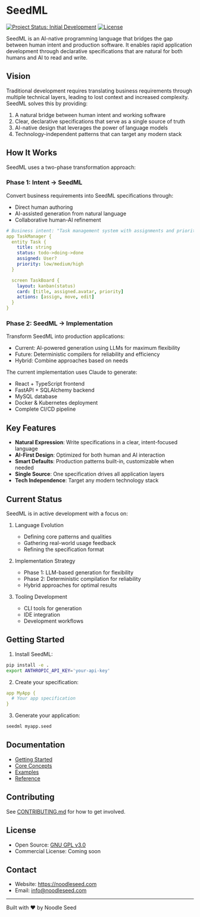 # SeedML

[![Project Status: Initial Development](https://img.shields.io/badge/Project%20Status-Initial%20Development-yellow.svg)]()
[![License](https://img.shields.io/badge/license-Dual%20GPL%2FCommercial-blue.svg)](LICENSE.md)

SeedML is an AI-native programming language that bridges the gap between human intent and production software. It enables rapid application development through declarative specifications that are natural for both humans and AI to read and write.

## Vision

Traditional development requires translating business requirements through multiple technical layers, leading to lost context and increased complexity. SeedML solves this by providing:

1. A natural bridge between human intent and working software
2. Clear, declarative specifications that serve as a single source of truth
3. AI-native design that leverages the power of language models
4. Technology-independent patterns that can target any modern stack

## How It Works

SeedML uses a two-phase transformation approach:

### Phase 1: Intent → SeedML
Convert business requirements into SeedML specifications through:
- Direct human authoring
- AI-assisted generation from natural language
- Collaborative human-AI refinement

```yaml
# Business intent: "Task management system with assignments and priorities"
app TaskManager {
  entity Task {
    title: string
    status: todo->doing->done
    assigned: User?
    priority: low/medium/high
  }

  screen TaskBoard {
    layout: kanban(status)
    card: [title, assigned.avatar, priority]
    actions: [assign, move, edit]
  }
}
```

### Phase 2: SeedML → Implementation
Transform SeedML into production applications:
- Current: AI-powered generation using LLMs for maximum flexibility
- Future: Deterministic compilers for reliability and efficiency
- Hybrid: Combine approaches based on needs

The current implementation uses Claude to generate:
- React + TypeScript frontend
- FastAPI + SQLAlchemy backend
- MySQL database
- Docker & Kubernetes deployment
- Complete CI/CD pipeline

## Key Features

- **Natural Expression**: Write specifications in a clear, intent-focused language
- **AI-First Design**: Optimized for both human and AI interaction
- **Smart Defaults**: Production patterns built-in, customizable when needed
- **Single Source**: One specification drives all application layers
- **Tech Independence**: Target any modern technology stack

## Current Status

SeedML is in active development with a focus on:

1. Language Evolution
   - Defining core patterns and qualities
   - Gathering real-world usage feedback
   - Refining the specification format

2. Implementation Strategy
   - Phase 1: LLM-based generation for flexibility
   - Phase 2: Deterministic compilation for reliability
   - Hybrid approaches for optimal results

3. Tooling Development
   - CLI tools for generation
   - IDE integration
   - Development workflows

## Getting Started

1. Install SeedML:
```bash
pip install -e .
export ANTHROPIC_API_KEY='your-api-key'
```

2. Create your specification:
```yaml
app MyApp {
  # Your app specification
}
```

3. Generate your application:
```bash
seedml myapp.seed
```

## Documentation

- [Getting Started](docs/getting-started.md)
- [Core Concepts](docs/core-concepts/)
- [Examples](docs/examples/)
- [Reference](docs/reference/)

## Contributing

See [CONTRIBUTING.md](CONTRIBUTING.md) for how to get involved.

## License

- Open Source: [GNU GPL v3.0](LICENSE-GPL.md)
- Commercial License: Coming soon

## Contact

- Website: https://noodleseed.com
- Email: info@noodleseed.com

---

Built with ❤️ by Noodle Seed

